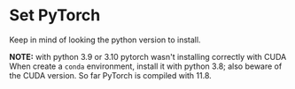 # Set PyTorch
Keep in mind of looking the python version to install.

**NOTE:** with python 3.9 or 3.10 pytorch wasn't installing correctly with CUDA
When create a `conda` environment, install it with python 3.8; also beware of the CUDA version. 
So far PyTorch is compiled with 11.8.
